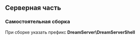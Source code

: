 ## Серверная часть

### Самостоятельная сборка

При сборке указать префикс __DreamServer\DreamServerShell__
